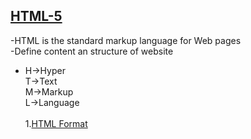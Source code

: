 ## [HTML-5](HTML)

-HTML is the standard markup language for Web pages<br>
-Define content an structure of website<br>
- H->Hyper<br>
  T->Text<br>
  M->Markup<br>
  L->Language
  <br>
  <br>
  1.[HTML Format](https://github.com/sakshimunde18/HTML-5/blob/main/HTML/0.%20HTML%20Format/html%20format.html)

 
